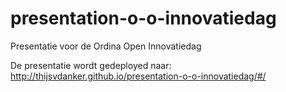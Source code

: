 presentation-o-o-innovatiedag
=============================

Presentatie voor de Ordina Open Innovatiedag

De presentatie wordt gedeployed naar: http://thijsvdanker.github.io/presentation-o-o-innovatiedag/#/